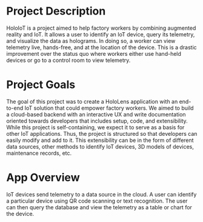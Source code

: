 # Project Description
HoloIoT is a project aimed to help factory workers by combining augmented reality and IoT. It allows a user to identify an IoT device, query its telemetry, and visualize the data as holograms. In doing so, a worker can view telemetry live, hands-free, and at the location of the device. This is a drastic improvement over the status quo where workers either use hand-held devices or go to a control room to view telemetry.  

# Project Goals
The goal of this project was to create a HoloLens application with an end-to-end IoT solution that could empower factory workers. We aimed to build a cloud-based backend with an interactive UX and write documentation oriented towards developers that includes setup, code, and extensibility. While this project is self-containing, we expect it to serve as a basis for other IoT applications. Thus, the project is structured so that developers can easily modify and add to it. This extensibility can be in the form of different data sources, other methods to identify IoT devices, 3D models of devices, maintenance records, etc. 

# App Overview  
IoT devices send telemetry to a data source in the cloud. A user can identify a particular device using QR code scanning or text recognition. The user can then query the database and view the telemetry as a table or chart for the device. 
